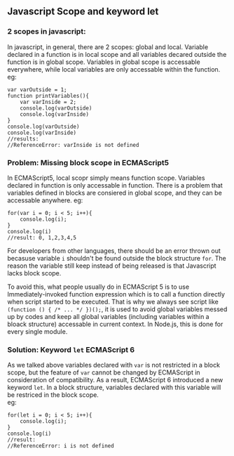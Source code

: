 ## Javascript Scope and keyword let
### 2 scopes in javascript:
In javascript, in general, there are 2 scopes: global and local.
Variable declared in a function is in local scope and all variables decared outside the function is in global scope.
Variables in global scope is accessable everywhere, while local variables are only accessable within the function.  
eg:  
```
var varOutside = 1;
function printVariables(){
	var varInside = 2;
	console.log(varOutside)
	console.log(varInside)
}
console.log(varOutside)
console.log(varInside)
//results:
//ReferenceError: varInside is not defined
```

### Problem: Missing block scope in ECMAScript5
In ECMAScript5, local scopr simply means function scope. Variables declared in function is only accessable in function. There is a problem that variables defined in blocks are consiered in global scope, and they can be accessable anywhere.
eg:
```
for(var i = 0; i < 5; i++){
	console.log(i);
}
console.log(i)
//result: 0, 1,2,3,4,5
```
For developers from other languages, there should be an error thrown out becasuse variable `i` shouldn't be found outside the block structure `for`. The reason the variable still keep instead of being released is that Javascript lacks block scope.  

To avoid this, what people usually do in ECMAScript 5 is to use Immediately-invoked function expression which is to call a function directly when script started to be executed. That is why we always see script like `(function () { /* ... */ })();`, it is used to avoid global variables messed up by codes and keep all global variables (including variables within a bloack structure) accessable in current context. In Node.js, this is done for every single module. 

### Solution: Keyword `let` ECMAScript 6
As we talked above variables declared with `var` is not restricted in a block scope, but the feature of `var` cannot be changed by ECMAScript in consideration of compatibility. As a result, ECMAScript 6 introduced a new keyword `let`. In a block structure, variables declared with this variable will be restriced in the block scope.  
eg:
```
for(let i = 0; i < 5; i++){
	console.log(i);
}
console.log(i)
//result:
//ReferenceError: i is not defined
```
